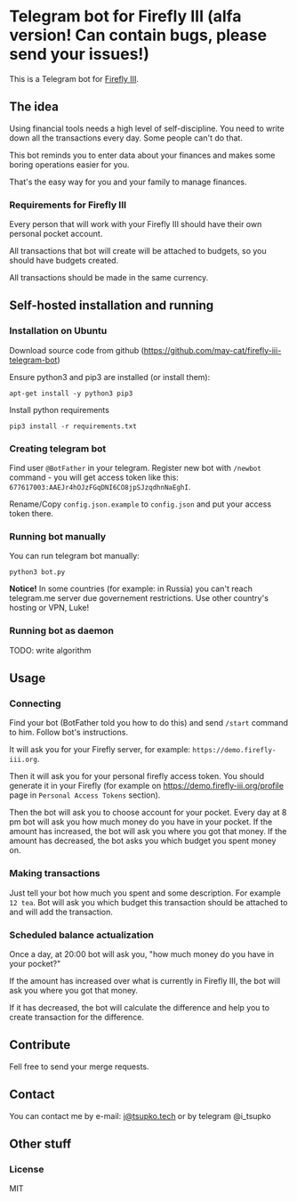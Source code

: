 # Telegram bot for Firefly III (alfa version! Can contain bugs, please send your issues!)

This is a Telegram bot for [Firefly III](https://github.com/firefly-iii/firefly-iii).

## The idea

Using financial tools needs a high level of self-discipline. You need to write down all the transactions every day. Some people can't do that.

This bot reminds you to enter data about your finances and makes some boring operations easier for you.

That's the easy way for you and your family to manage finances.

### Requirements for Firefly III

Every person that will work with your Firefly III should have their own personal pocket account.

All transactions that bot will create will be attached to budgets, so you should have budgets created.

All transactions should be made in the same currency.

## Self-hosted installation and running

### Installation on Ubuntu

Download source code from github (https://github.com/may-cat/firefly-iii-telegram-bot)

Ensure python3 and pip3 are installed (or install them):

```
apt-get install -y python3 pip3
```

Install python requirements

```
pip3 install -r requirements.txt
```

### Creating telegram bot

Find user `@BotFather` in your telegram. Register new bot with `/newbot` command - you will get access token like this: `677617003:AAEJr4hOJzFGqDNI6CO8jpSJzqdhnNaEghI`.

Rename/Copy `config.json.example` to `config.json` and put your access token there.

### Running bot manually

You can run telegram bot manually:

```
python3 bot.py
```

**Notice!** In some countries (for example: in Russia) you can't reach telegram.me server due governement restrictions. Use other country's hosting or VPN, Luke!

### Running bot as daemon

TODO: write algorithm

## Usage

### Connecting

Find your bot (BotFather told you how to do this) and send `/start` command to him. Follow bot's instructions.

It will ask you for your Firefly server, for example: `https://demo.firefly-iii.org`.

Then it will ask you for your personal firefly access token. You should generate it in your Firefly (for example on https://demo.firefly-iii.org/profile page in `Personal Access Tokens` section).

Then the bot will ask you to choose account for your pocket. Every day at 8 pm bot will ask you how much money do you have in your pocket. If the amount has increased, the bot will ask you where you got that money. If the amount has decreased, the bot asks you which budget you spent money on.

### Making transactions

Just tell your bot how much you spent and some description. For example `12 tea`. Bot will ask you which budget this transaction should be attached to and will add the transaction.

### Scheduled balance actualization

Once a day, at 20:00 bot will ask you, "how much money do you have in your pocket?"

If the amount has increased over what is currently in Firefly III, the bot will ask you where you got that money.

If it has decreased, the bot will calculate the difference and help you to create transaction for the difference.

## Contribute

Fell free to send your merge requests.

## Contact

You can contact me by e-mail: i@tsupko.tech or by telegram @i_tsupko

## Other stuff

### License

MIT
